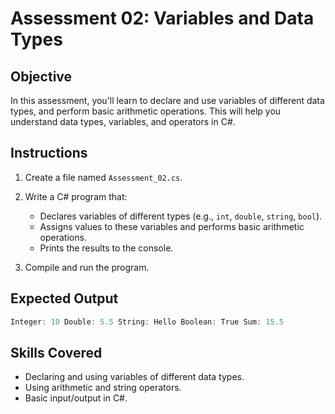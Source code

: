 # Assessment 02: Variables and Data Types

## Objective

In this assessment, you'll learn to declare and use variables of different data types, and perform basic arithmetic operations. This will help you understand data types, variables, and operators in C#.

## Instructions

1. Create a file named `Assessment_02.cs`.
2. Write a C# program that:
   - Declares variables of different types (e.g., `int`, `double`, `string`, `bool`).
   - Assigns values to these variables and performs basic arithmetic operations.
   - Prints the results to the console.

3. Compile and run the program.

## Expected Output

```c#
Integer: 10 Double: 5.5 String: Hello Boolean: True Sum: 15.5
```

## Skills Covered

- Declaring and using variables of different data types.
- Using arithmetic and string operators.
- Basic input/output in C#.
